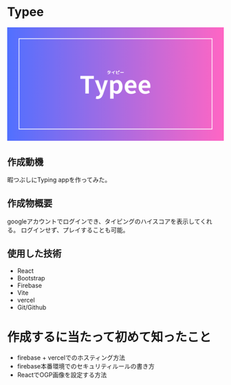 # Typee

![ゲームのサムネイル](https://github.com/balckowl/typee/blob/master/public/images/typee.png)

## 作成動機

暇つぶしにTyping appを作ってみた。

## 作成物概要

googleアカウントでログインでき、タイピングのハイスコアを表示してくれる。
ログインせず、プレイすることも可能。

## 使用した技術

* React
* Bootstrap
* Firebase
* Vite
* vercel 
* Git/Github

# 作成するに当たって初めて知ったこと

* firebase + vercelでのホスティング方法
* firebase本番環境でのセキュリティルールの書き方
* ReactでOGP画像を設定する方法


